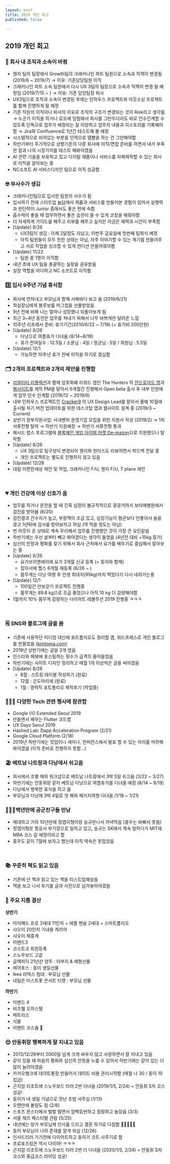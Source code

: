 ```yaml
---
layout: post
title: 2019 개인 회고
published: false

---
```


## 2019 개인 회고


### 🏢 회사 내 조직과 소속이 바뀜

- 웬지 팀의 팀장에서 Growth팀의 크래커나인 파트 팀원으로 소속과 직책이 변경됨 (2019/6 ~ 2019/7) 
  → 이유: 기존담당팀원 이직
- 크래커나인 파트 소속 팀원에서 다시 UX 3팀의 팀장으로 소속과 직책이 변경 될 예정임 (2019/7/15 ~ ) 
  → 이유: 기존 담당팀장 퇴사
- UX3팀으로 조직과 소속이 변경된 후에는 인하우스 프로젝트와 아웃소싱 프로젝트를 함께 진행하게 될 예정
- 기존 직원의 이직이나 퇴사의 이유로 조직의 구조가 변경되는 것이 Risk라고 생각됨 → 누군가 이직을 하거나 로또에 당첨돼서 회사를 그만두더라도 바로 인수인계할 수 있도록 단독으로 업무가 배정되는 걸 지양하고 업무의 내용과 히스토리를 기록해야함 
  → Jira와 Confluence로 1년간 테스트해 볼 예정
- 시스템적으로 비어있는 부분을 인력으로 땜빵을 하는 건 그만해야함
- 하반기부터 주기적으로 상향기준의 다른 회사에 이직/면접 준비를 하면서 내가 부족한 점과 나의 시장가치를 테스트 해봐야겠음
- AI 관련 기술을 보유하고 있고 디지털 제품이나 서비스를 자체제작할 수 있는 회사로 이직을 알아보는 중
- NC소프트 AI 서비스디자인 팀으로 이직 성공함


### 🤓 부사수가 생김

- 크래커나인팀으로 입사한 팀원의 사수가 됨
- 입사하기 전에 스타트업 [놀담](https://noldam.co.kr/)에서 제품과 서비스를 만들어본 경험이 있어서 실행력과 판단력이 Junior 중에서도 좋은 편에 속함
- 흡수력이 좋을 때 업무하면서 좋은 습관이 들 수 있게 코칭을 해줘야함
- 더 자세하게 가이드를 해주고 리뷰를 해주고 싶지만 지금은 체력과 시간이 부족함
- [Update] 8/26
  - UX3팀이 생김 : 이제 2달정도 지났고, 이번주 금요일에 첫번째 팀회식 예정
  - 아직 팀원들이 모두 친한 상태는 아님, 자주 이야기할 수 있는 계기를 만들어주고 서로 작업을 싱크할 수 있게 컨디션 만들어줘야함
- [Update] 11/22
  - 팀원 중 1명이 이직함
- 내년 초에 UX 팀을 총괄하는 실장을 권유받음
- 실장 역할을 마다하고 NC 소프트로 이직함


### 9️⃣ 입사 9주년 기념 휴식함

- 회사에 연차내고 부모님과 함께 서해바다 보고 옴 (2019/6/21)
- 최실장님에게 블루보틀 머그컵을 선물받았음
- 9년 전에 비해 나는 얼마나 성장했나 되돌아보게 됨
- 최근 3~4년 동안은 업무를 쳐내기 위해서 너무 바쁘게만 달려온 느낌
- 10주년 리프레시 준비: 휴가기간(2010/6/22 ~ 7/19) (+ 휴가비 200만원)
- [Update] 8/26
  - 다낭으로 여름휴가 다녀옴 (8/14~8/19)
  - 휴가 잔여일수 : 12.5일 / 소윤님 : 4일 / 정균님 : 5일 / 희원님 : 5.5일
- [Update] 12/1
  - 가능하면 10주년 휴가 전에 이직을 하기로 결심함


### 🗂 2개의 프로젝트와 2개의 제안을 진행함

- [리얼리티 리플렉션](https://www.realityreflection.com/)과 함께 암호화폐 리워드 앱인 The Hunters 의 [안드로이드 앱](https://play.google.com/store/apps/details?id=com.hnine.hunters)과 [웹사이트](https://hunters.moss.land/)를 제작 PM을 맡아서 6개월간 진행해서 Open beta 출시 후 내부 인원에게 업무 인수 인계함 (2018/12 ~ 2019/6)
- 내부 인하우스 프로젝트인 [Cracker9](http://cracker9.io/) 의 UX Design Lead를 맡아서 올해 10월에 출시될 차기 버전 업데이트를 위한 데스크탑 앱과 웹사이트 설계 중 (2019/3 ~ Current)
- 상반기 정부지원사업: 사내벤처 운영기업 모집을 위한 지원서 작성 (2019/2) → 1차 서류전형 탈락 → 하반기 지원예정 → 하반기 서류전형 통과
- 해시드 랩스 프로그램에 [블록체인 게임 아이템 마켓 De-mazon](https://docs.google.com/presentation/d/1-pl91uTRrbq1oqgV_fmv_V0C6IKYl6EYNmdHHa78vpw/edit#slide=id.p)으로 지원했으나 탈락함
- [Update] 8/26
  - UX 3팀으로 팀구성이 변경되어 웬지와 헌터스도 리뷰하면서 피드백 전달 중
  - 개인 프로젝트는 별도로 진행하지 않고 있음
- [Update] 12/28
- 대림 이편한세상 제안 및 작업, 크래커나인 F/U, 웬지 F/U, T place 제안

﻿

### 💔 개인 건강에 이상 신호가 옴

- 업무를 하거나 운전을 할 때 간혹 심장이 불규칙적으로 쿵광거려서 보라매병원에서 검진을 받아봄 (6/20)
- 검진결과 간수치가 높고, 부정맥이 조금 있고, 심장기능이 평균보다 안좋아서 술을 끊고 1년뒤에 검사를 받아보자고 하심 (약 먹을 정도는 아님)
- 번 아웃이 온 상태로 계속 무리해서 업무를 진행했던 것이 가장 큰 요인같음
- 하반기에는 우선 살부터 빼고 봐야겠다는 생각이 들었음 (4년전 대비 +15kg 증가)
- 심신의 안정과 평화를 찾기 위해서 회사 근처에서 요가를 배우기로 결심해서 알아보는 중
- [Update] 8/26
  - 요가브이엔에이에 요가 3개월 신규 등록 (+ 동이와 함께)
  - 짐아서에 헬스 6개월 재등록 (8/26 ~ )
  - 몸무게는 다낭 여행 후 인생 최대치(95kg)까지 찍었다가 다시 내려가는중
- [Update] 12/1
  - 100일간 만보걷기 프로젝트 진행중
  - 몸무게는 89.8 kg으로 조금 줄었으나 아직 10 kg 더 감량해야함
- 1월까지 10% 몸무게 감량하는 다이어트 레볼루션 2019 진행중 ㅋㅋㅋ

﻿

### 🗒 **SNS와 블로그에 글을 씀**

- 기존에 사용하던 미디엄 대신에 포트폴리오도 정리할 겸, 워드프레스로 개인 블로그를 만들었음 ([kimtoma.com](https://kimtoma.com/))
- 2019년 상반기에는 글을 3개 썼음
- 인스타와 페북에 포스팅하는 횟수가 급격히 줄어들었음
- 하반기에는 사이트 디자인 정리하고 매월 1개 이상씩은 글을 써야겠음
- [Update] 8/26
  - 8월 : 스트링 테이블 작성하기 (완료)
  - 12월 : 곤도마리에 (완료)
  - 1월 : 경력직 포트폴리오 제작후기 (작업중)



### 👨🏻‍💻 다양한 Tech 관련 행사에 참관함

- Google I/O Extended Seoul 2019
- 만들면서 배우는 Flutter 코드랩
- UX Days Seoul 2019
- Hashed Lab: Dapp Acceleration Program (2/21)
- Google Cloud Platform (2/18)
- 2019년 하반기에는 밋업이나 세미나, 컨퍼런스에서 발표 할 수 있는 자리를 마련해봐야겠음 (이직 준비로 진행하지 못함...)



### 🏖 베트남 나트랑과 다낭에서 쉬고옴

- 회사에서 조별 해외 워크샵으로 베트남 나트랑에서 3박 5일 쉬고옴 (3/22 ~ 3/27)
- 하반기에는 안동휘랑 같이 베트남 다낭으로 여름휴가를 다녀올 예정 (8/14 ~ 8/19)
- 다낭에서 행복한 휴식을 하고 옴
- 부모님과 다낭에 3박 4일로 첫 해외 패키지여행 다녀옴 (1/18 ~ 1/21)



### 🙋🏻‍♂️백년만에 공군친구들 만남

- 제대하고 거의 10년만에 정엽이형이랑 승규만나서 저녁먹음 (홍우는 바빠서 못옴)
- 정엽이형운 항공사 부기장으로 일하고 있고, 승규는 SK에서 계속 일하다가 MIT에 MBA 코스 갈 예정이라고 함
- 홍우도 같이 7월에 보자고 했는데 아직 약속은 못잡았음

﻿

### 📚 꾸준히 책도 읽고 있음

- 기존에 산 책과 읽고 있는 책을 리스트업해놨음
- 책을 보고 나서 후기를 글과 사진으로 남겨놓아야겠음



### 💸 주요 지름 결산

**상반기**

- 아이패드 프로 3세대 11인치 + 애플 펜슬 2세대 + 스마트폴리오
- 샤오미 20인치 기내용 캐리어
- 샤오미 체중계
- 미밴드3
- 코스트코 회원등록
- 스노우보드 고글
- 글랙피딕 21년산 양주 : 아부지 & 매형선물
- 에어포스 : 동이 생일선물
- Ikea 라텍스 침대 : 부모님 선물
- 내일은 미스트롯 콘서트 티켓 : 부모님 선물

**하반기**

- 미밴드 4
- 비즈웰 오피스텔
- 매트리스
- 식물
- 이벤트 코스츔 🥳



### 😍 안동휘랑 행복하게 잘 지내고 있음

- 2013/12/26부터 2000일 넘게 크게 싸우지 않고 사랑하면서 잘 지내고 있음
- 같이 있을 때 마음의 평화와 심신의 안정을 누를 수 있어서 하반기에는 같이 있는 더 많이 늘려야겠음
- 카카오뱅크에 데이트통장 만들어서 데이트 비용 관리시작함 (매월 나 30 / 동이 10 입금)
- 곤지암 리조트에 스노우보드 타러 2번 다녀옴 (2019/1/5, 2/24) = 안동휘 S자 코스 성공!
- 동이가 내 생일 기념으로 맛난 초밥 사주심 (1/13)
- 오랜만에 볼링도 침 (2/6)
- 스포츠 몬스터에서 벌벌 떨면서 암벽등반하고 점핑하고 놀았음 (3/3)
- 서울 재즈 페스티벌 관람 (5/25)
- 내년에는 양가 부모님께 인사를 드리고 결혼 하기로 다짐함 👨🏻‍⚖️👰🏻
- 동이 부모님이 나의 존재를 알게 되심 (12/26)
- 인사드리러 가기전에 다이어트하고 동이가 코트 사주기로 함
- 프로포즈링은 역시 다이아! ㅋㅋㅋ
- 곤지암 리조트에 스노우보드 타러 2번 더 다녀옴 (2020/1/5, 2/24) = 안동휘 S자 코스와 중급코스 라이딩 성공!
